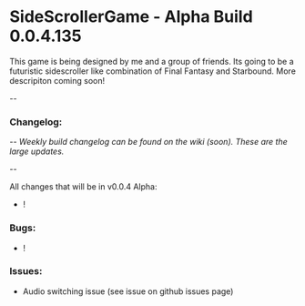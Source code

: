 # SideScrollerGame - Alpha Build 0.0.4.135

This game is being designed by me and a group of friends. Its going to be a futuristic sidescroller like combination of Final Fantasy and Starbound. More descripiton coming soon!


--

### Changelog: 

--
*Weekly build changelog can be found on the wiki (soon). These are the large updates.*

--

All changes that will be in v0.0.4 Alpha:
- !

### Bugs:
- !

### Issues:
- Audio switching issue (see issue on github issues page)